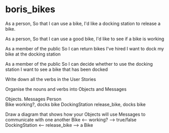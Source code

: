 # boris_bikes

As a person,
So that I can use a bike,
I'd like a docking station to release a bike.

As a person,
So that I can use a good bike,
I'd like to see if a bike is working 

As a member of the public
So I can return bikes I've hired
I want to dock my bike at the docking station

As a member of the public
So I can decide whether to use the docking station
I want to see a bike that has been docked

Write down all the verbs in the User Stories


Organise the nouns and verbs into Objects and Messages


Objects.         	Messages
Person	
Bike	            working?, docks bike
DockingStation	  release_bike, docks bike

Draw a diagram that shows how your Objects will use Messages to communicate with one another
Bike <-- working? --> true/false
DockingStation <-- release_bike --> a Bike


